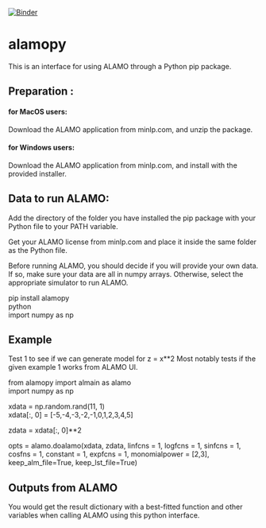 [![Binder](https://mybinder.org/badge_logo.svg)](https://mybinder.org/v2/gh/IlyaOrson/alamopy/HEAD?labpath=demo.ipynb)

# alamopy

This is an interface for using ALAMO through a Python pip package.

<h2> Preparation : </h2>

<h4> for MacOS users: </h4>

Download the ALAMO application from minlp.com, and unzip the package.

<h4>  for Windows users: </h4>

Download the ALAMO application from minlp.com, and install with the provided installer.

<h2> Data to run ALAMO:</h2>

Add the directory of the folder you have installed the pip package with your Python file to your PATH variable.

Get your ALAMO license from minlp.com and place it inside the same folder as the Python file.

Before running ALAMO, you should decide if you will provide your own data. If so, make sure your data are all in numpy arrays.
Otherwise, select the appropriate simulator to run ALAMO.

pip install alamopy\
python\
import numpy as np

## Example


Test 1 to see if we can generate model for z = x\*\*2
Most notably tests if the given example 1 works from ALAMO UI.

from alamopy import almain as alamo\
import numpy as np

xdata = np.random.rand(11, 1)\
xdata[:, 0] = [-5,-4,-3,-2,-1,0,1,2,3,4,5]

zdata = xdata[:, 0]\*\*2

opts = alamo.doalamo(xdata, zdata, linfcns = 1, logfcns = 1, sinfcns = 1, cosfns = 1, constant = 1, expfcns = 1, monomialpower = [2,3], keep_alm_file=True, keep_lst_file=True)

<h2> Outputs from ALAMO </h2>

You would get the result dictionary with a best-fitted function and other variables when calling ALAMO using this python interface.
